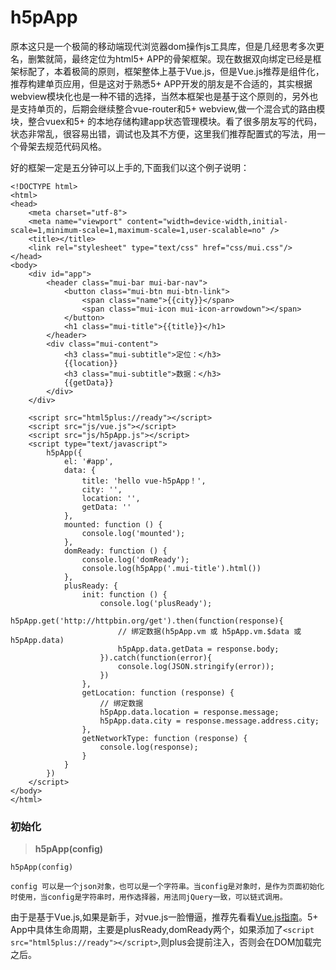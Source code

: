 # h5pApp

原本这只是一个极简的移动端现代浏览器dom操作js工具库，但是几经思考多次更名，删繁就简，最终定位为html5+ APP的骨架框架。现在数据双向绑定已经是框架标配了，本着极简的原则，框架整体上基于Vue.js，但是Vue.js推荐是组件化，推荐构建单页应用，但是这对于熟悉5+ APP开发的朋友是不合适的，其实根据webview模块化也是一种不错的选择，当然本框架也是基于这个原则的，另外也是支持单页的，后期会继续整合vue-router和5+ webview,做一个混合式的路由模块，整合vuex和5+ 的本地存储构建app状态管理模块。看了很多朋友写的代码，状态非常乱，很容易出错，调试也及其不方便，这里我们推荐配置式的写法，用一个骨架去规范代码风格。

好的框架一定是五分钟可以上手的,下面我们以这个例子说明：

```
<!DOCTYPE html>
<html>
<head>
    <meta charset="utf-8">
    <meta name="viewport" content="width=device-width,initial-scale=1,minimum-scale=1,maximum-scale=1,user-scalable=no" />
    <title></title>
    <link rel="stylesheet" type="text/css" href="css/mui.css"/>
</head>
<body>
	<div id="app">
		<header class="mui-bar mui-bar-nav">
			<button class="mui-btn mui-btn-link">
				<span class="name">{{city}}</span>
				<span class="mui-icon mui-icon-arrowdown"></span>
			</button>
		    <h1 class="mui-title">{{title}}</h1>
		</header>
		<div class="mui-content">
			<h3 class="mui-subtitle">定位：</h3>
		    {{location}}
		    <h3 class="mui-subtitle">数据：</h3>
		    {{getData}}
		</div>
	</div>

	<script src="html5plus://ready"></script>
	<script src="js/vue.js"></script>
	<script src="js/h5pApp.js"></script>
	<script type="text/javascript">
		h5pApp({
			el: '#app',
			data: {
				title: 'hello vue-h5pApp！',
				city: '',
				location: '',
				getData: ''
			},
			mounted: function () {
				console.log('mounted');
			},
			domReady: function () {
				console.log('domReady');
				console.log(h5pApp('.mui-title').html())
			},
			plusReady: {
				init: function () {
					console.log('plusReady');
					h5pApp.get('http://httpbin.org/get').then(function(response){
						// 绑定数据(h5pApp.vm 或 h5pApp.vm.$data 或 h5pApp.data)
						h5pApp.data.getData = response.body;
					}).catch(function(error){
						console.log(JSON.stringify(error));
					})
				},
				getLocation: function (response) {
					// 绑定数据
					h5pApp.data.location = response.message;
					h5pApp.data.city = response.message.address.city;
				},
				getNetworkType: function (response) {
					console.log(response);
				}
			}
		})
	</script>
</body>
</html>
```

### 初始化

> **h5pApp(config)**

```
h5pApp(config)

config 可以是一个json对象，也可以是一个字符串。当config是对象时，是作为页面初始化时使用，当config是字符串时，用作选择器，用法同jQuery一致，可以链式调用。
```

由于是基于Vue.js,如果是新手，对vue.js一脸懵逼，推荐先看看[Vue.js指南](http://cn.vuejs.org/v2/guide/index.html)。5+ App中具体生命周期，主要是plusReady,domReady两个，如果添加了`<script src="html5plus://ready"></script>`,则plus会提前注入，否则会在DOM加载完之后。
